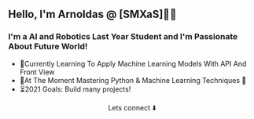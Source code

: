 ## Hello, I'm Arnoldas @ [SMXaS]👨‍💻

### I'm a AI and Robotics Last Year Student and I'm Passionate About Future World!

- 🔨Currently Learning To Apply Machine Learning Models With API And Front View
- 📗At The Moment Mastering Python & Machine Learning Techniques 🐍
- ⏳2021 Goals: Build many projects!

<p align="center">
Lets connect ⬇️
</p>
